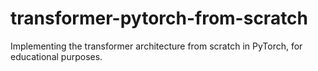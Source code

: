 # transformer-pytorch-from-scratch
 Implementing the transformer architecture from scratch in PyTorch, for educational purposes.
